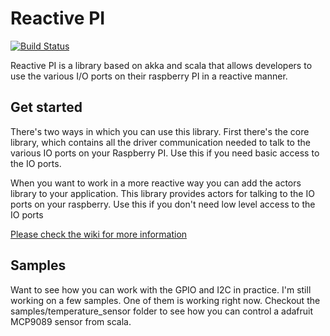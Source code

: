 Reactive PI
===========
[![Build Status](https://travis-ci.org/wmeints/ReactivePI.svg?branch=master)](https://travis-ci.org/wmeints/ReactivePI)

Reactive PI is a library based on akka and scala that allows
developers to use the various I/O ports on their raspberry
PI in a reactive manner.

## Get started
There's two ways in which you can use this library.
First there's the core library, which contains all the driver communication needed
to talk to the various IO ports on your Raspberry PI. Use this if you need basic access to the IO ports.

When you want to work in a more reactive way you can add the actors library to your application.
This library provides actors for talking to the IO ports on your raspberry. Use this if you don't need
low level access to the IO ports

[Please check the wiki for more information](https://github.com/wmeints/ReactivePI/wiki)

## Samples
Want to see how you can work with the GPIO and I2C in practice. I'm still working on a few
samples. One of them is working right now. Checkout the samples/temperature_sensor folder
to see how you can control a adafruit MCP9089 sensor from scala.
